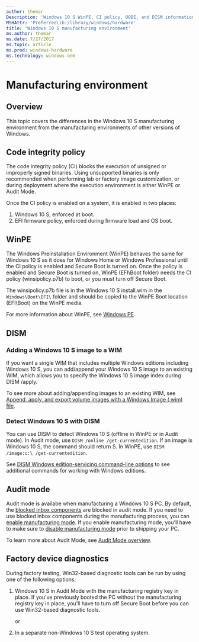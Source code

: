 ```yaml
---
author: themar
Description: 'Windows 10 S WinPE, CI policy, OOBE, and DISM information.'
MSHAttr: 'PreferredLib:/library/windows/hardware'
title: 'Windows 10 S manufacturing environment'
ms.author: themar
ms.date: 7/27/2017
ms.topic: article
ms.prod: windows-hardware
ms.technology: windows-oem
---
```


# Manufacturing environment

## Overview

This topic covers the differences in the Windows 10 S manufacturing environment from the manufacturing environments of other versions of Windows.

## Code integrity policy

The code integrity policy (CI) blocks the execution of unsigned or improperly signed binaries. Using unsupported binaries is only recommended when performing lab or factory image customization, or during deployment where the execution environment is either WinPE or Audit Mode.

Once the CI policy is enabled on a system, it is enabled in two places:
1. Windows 10 S, enforced at boot.
2. EFI firmware policy, enforced during firmware load and OS boot.

## WinPE

The Windows Preinstallation Environment (WinPE) behaves the same for Windows 10 S as it does for Windows Home or Windows Professional until the CI policy is enabled and Secure Boot is turned on. Once the policy is enabled and Secure Boot is turned on, WinPE (EFI\Boot folder) needs the CI policy (winsipolicy.p7b) to boot, or you must turn off Secure Boot.

The winsipolicy.p7b file is in the Windows 10 S install.wim in the `Windows\Boot\EFI\` folder and should be copied to the WinPE Boot location (EFI\Boot) on the WinPE media.

For more information about WinPE, see [Windows PE](winpe-intro.md).

## DISM

### Adding a Windows 10 S image to a WIM

If you want a single WIM that includes multiple Windows editions including Windows 10 S, you can add/append your Windows 10 S image to an existing WIM, which allows you to specify the Windows 10 S image index during DISM /apply.

To see more about adding/appending images to an existing WIM, see [Append, apply, and export volume images with a Windows Image (.wim) file](append-a-volume-image-to-an-existing-image-using-dism--s14.md).

### Detect Windows 10 S with DISM

You can use DISM to detect Windows 10 S (offline in WinPE or in Audit mode). In Audit mode, use `DISM /online /get-currentedition`. If an image is Windows 10 S, the command should return S. In WinPE, use `DISM /image:c:\ /get-currentedition`.

See [DISM Windows edition-servicing command-line options](dism-windows-edition-servicing-command-line-options.md) to see additional commands for working with Windows editions.

## Audit mode

Audit mode is availabe when manufacturing a Windows 10 S PC. By default, the [blocked inbox components](windows-10-s-planning.md#what-is-blocked-in-windows-10-s) are blocked in audit mode. If you need to use blocked inbox components during the manufacturing process, you can [enable manufacturing mode](windows-10-s-manufacturing-mode.md#enable-manufacturing-mode). If you enable manufacturing mode, you'll have to make sure to [disable manufacturing mode](windows-10-s-manufacturing-mode.md#remove-the-manufacturing-registry-key) prior to shipping your PC.

To learn more about Audit Mode, see [Audit Mode overview](audit-mode-overview.md).


## Factory device diagnostics

During factory testing, Win32-based diagnostic tools can be run by using one of the following options:

1. Windows 10 S in Audit Mode with the manufacturing registry key in place. If you’ve previously booted the PC without the manufacturing registry key in place, you’ll have to turn off Secure Boot before you can use Win32-based diagnostic tools.

    or 

2. In a separate non-Windows 10 S test operating system.

